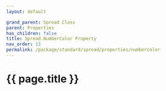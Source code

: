 ```yaml
---
layout: default

grand_parent: Spread Class
parent: Properties
has_children: false
title: Spread.NumberColor Property
nav_order: 13
permalink: /package/standard/spread/properties/numbercolor
---
```

# {{ page.title }}
